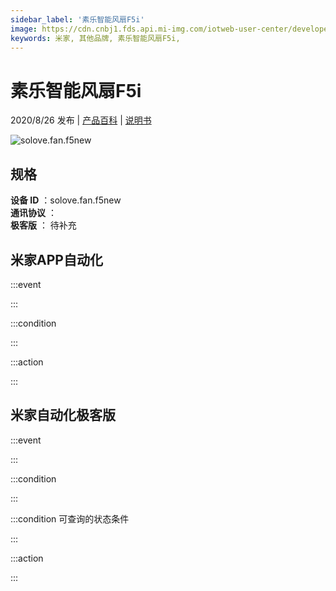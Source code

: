 ```yaml
---
sidebar_label: '素乐智能风扇F5i'
image: https://cdn.cnbj1.fds.api.mi-img.com/iotweb-user-center/developer_1679047614847Tw4bP7Q3.png?GalaxyAccessKeyId=AKVGLQWBOVIRQ3XLEW&Expires=9223372036854775807&Signature=t9y61J4W9YlBfdaBm9wnm5RykHE=
keywords: 米家, 其他品牌, 素乐智能风扇F5i, 
---
```

# 素乐智能风扇F5i

2020/8/26 发布 | [产品百科](https://home.mi.com/webapp/content/baike/product/index.html?model=solove.fan.f5new/) | [说明书](https://home.mi.com/views/introduction.html?model=solove.fan.f5new&region=cn)

![solove.fan.f5new](https://cdn.cnbj1.fds.api.mi-img.com/iotweb-user-center/developer_1679047614847Tw4bP7Q3.png?GalaxyAccessKeyId=AKVGLQWBOVIRQ3XLEW&Expires=9223372036854775807&Signature=t9y61J4W9YlBfdaBm9wnm5RykHE=)

## 规格  
> 
**设备 ID** ：solove.fan.f5new  
**通讯协议** ：  
**极客版**  ： 待补充 


## 米家APP自动化  

:::event  

:::

:::condition  

:::

:::action   

:::

## 米家自动化极客版  

:::event  

:::

:::condition  

:::

:::condition 可查询的状态条件  

:::

:::action  

:::

        

